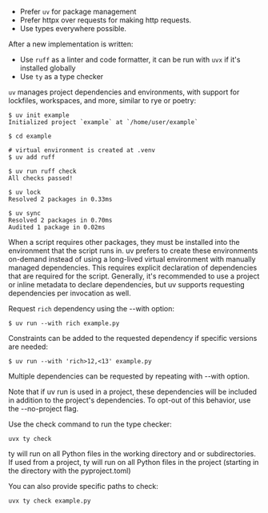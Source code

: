 - Prefer `uv` for package management
- Prefer httpx over requests for making http requests.
- Use types everywhere possible.

After a new implementation is written:
- Use `ruff` as a linter and code formatter, it can be run with `uvx` if it's installed globally
- Use `ty` as a type checker

`uv` manages project dependencies and environments, with support for lockfiles, workspaces, and more, similar to rye or poetry:

```
$ uv init example
Initialized project `example` at `/home/user/example`

$ cd example

# virtual environment is created at .venv
$ uv add ruff

$ uv run ruff check
All checks passed!

$ uv lock
Resolved 2 packages in 0.33ms

$ uv sync
Resolved 2 packages in 0.70ms
Audited 1 package in 0.02ms
```

When a script requires other packages, they must be installed into the environment that the script runs in. 
uv prefers to create these environments on-demand instead of using a long-lived virtual environment with manually managed dependencies. 
This requires explicit declaration of dependencies that are required for the script. 
Generally, it's recommended to use a project or inline metadata to declare dependencies, but uv supports requesting dependencies per invocation as well.

Request `rich` dependency using the --with option:
```
$ uv run --with rich example.py
```

Constraints can be added to the requested dependency if specific versions are needed:

```
$ uv run --with 'rich>12,<13' example.py
```

Multiple dependencies can be requested by repeating with --with option.

Note that if uv run is used in a project, these dependencies will be included in addition to the project's dependencies. To opt-out of this behavior, use the --no-project flag.

Use the check command to run the type checker:

```
uvx ty check
```

ty will run on all Python files in the working directory and or subdirectories. If used from a project, ty will run on all Python files in the project (starting in the directory with the pyproject.toml)

You can also provide specific paths to check:

```
uvx ty check example.py
```
